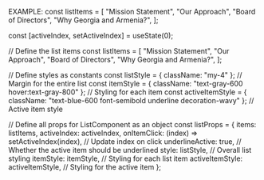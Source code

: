 EXAMPLE:
const listItems = [
    "Mission Statement",
    "Our Approach",
    "Board of Directors",
    "Why Georgia and Armenia?",
  ];

  const [activeIndex, setActiveIndex] = useState(0);

  // Define the list items
  const listItems = [
    "Mission Statement",
    "Our Approach",
    "Board of Directors",
    "Why Georgia and Armenia?",
  ];

  // Define styles as constants
  const listStyle = { className: "my-4" }; // Margin for the entire list
  const itemStyle = { className: "text-gray-600 hover:text-gray-800" }; // Styling for each item
  const activeItemStyle = { className: "text-blue-600 font-semibold underline decoration-wavy" }; // Active item style

  // Define all props for ListComponent as an object
  const listProps = {
    items: listItems,
    activeIndex: activeIndex,
    onItemClick: (index) => setActiveIndex(index), // Update index on click
    underlineActive: true, // Whether the active item should be underlined
    style: listStyle, // Overall list styling
    itemStyle: itemStyle, // Styling for each list item
    activeItemStyle: activeItemStyle, // Styling for the active item
  };